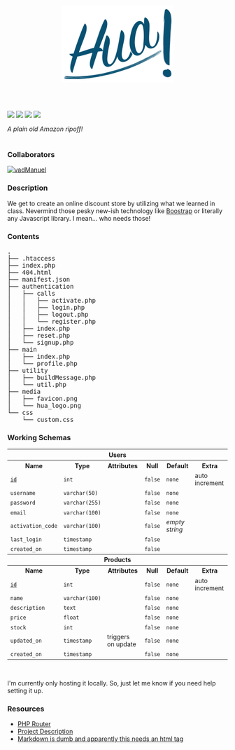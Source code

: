 <p align="center">
    <img src="media/hua_logo.png" alt="Hua!" width="256px" />
</p>
<br/><br/>


![](https://img.shields.io/static/v1?label=PHP&message=7.3.11&color=a6050d)
![](https://img.shields.io/static/v1?label=phpMyAdmin&message=7.3.11&color=orange)
![](https://img.shields.io/static/v1?label=Apache%20(Unix)&message=2.4.41&color=387f78)
![](https://img.shields.io/static/v1?label=MySQL&message=8.0.19&color=blue)

*A plain old Amazon ripoff!*
<br><br>

### Collaborators
<p>
<a href="https://www.github.com/vadManuel"><img src="https://avatars2.githubusercontent.com/u/7086685?s=400&u=a654bb2b5e4749953357409ed095979211e2daa6&v=4" alt="vadManuel" width="50px" /></a>
<!-- <a href="https://www.github.com/JarvisEQ"><img src="https://avatars0.githubusercontent.com/u/17726904?s=400&u=9acf9b67a85624cacf86f162e97f9ade3c82be34&v=4" alt="JarvisEQ" width="50px" /></a> -->
</p>

### Description
We get to create an online discount store by utilizing what we learned in class. Nevermind those pesky new-ish technology like [Boostrap](https://getbootstrap.com) or literally any Javascript library. I mean... who needs those! 

### Contents
<pre>
.
├── .htaccess
├── index.php
├── 404.html
├── manifest.json
├── authentication
│   ├── calls
│   │   ├── activate.php
│   │   ├── login.php
│   │   ├── logout.php
│   │   └── register.php
│   ├── index.php
│   ├── reset.php
│   └── signup.php
├── main
│   ├── index.php
│   └── profile.php
├── utility
│   ├── buildMessage.php
│   └── util.php
├── media
│   ├── favicon.png
│   └── hua_logo.png
└── css
    └── custom.css
</pre>

### Working Schemas
<!-- All this just so I could underline the primary key -->
<table>
<tr>
  <th colspan="6">Users</th>
</tr>
<tr>
  <th>Name</th><th>Type</th><th>Attributes</th>
  <th>Null</th><th>Default</th><th>Extra</th>
</tr>
<tr>
  <td><ins><code>id</code></ins></td>
  <td><code>int</code></td>
  <td></td>
  <td><code>false</code></td>
  <td><code>none</code></td>
  <td>auto increment</td>
</tr>
<tr>
  <td><code>username</code></td>
  <td><code>varchar(50)</code></td>
  <td></td>
  <td><code>false</code></td>
  <td><code>none</code></td>
  <td></td>
</tr>
<tr>
  <td><code>password</code></td>
  <td><code>varchar(255)</code></td>
  <td></td>
  <td><code>false</code></td>
  <td><code>none</code></td>
  <td></td>
</tr>
<tr>
  <td><code>email</code></td>
  <td><code>varchar(100)</code></td>
  <td></td>
  <td><code>false</code></td>
  <td><code>none</code></td>
  <td></td>
</tr>
<tr>
  <td><code>activation_code</code></td>
  <td><code>varchar(100)</code></td>
  <td></td>
  <td><code>false</code></td>
  <td><i>empty string</i></td>
  <td></td>
</tr>
<tr>
  <td><code>last_login</code></td>
  <td><code>timestamp</code></td>
  <td></td>
  <td><code>false</code></td>
  <td></td>
  <td></td>
</tr>
<tr>
  <td><code>created_on</code></td>
  <td><code>timestamp</code></td>
  <td></td>
  <td><code>false</code></td>
  <td></td>
  <td></td>
</tr>
<tr>
  <th colspan="6">Products</th>
</tr>
<tr>
  <th>Name</th><th>Type</th><th>Attributes</th>
  <th>Null</th><th>Default</th><th>Extra</th>
</tr>
<tr>
  <td><ins><code>id</code></ins></td>
  <td><code>int</code></td>
  <td></td>
  <td><code>false</code></td>
  <td><code>none</code></td>
  <td>auto increment</td>
</tr>
<tr>
  <td><code>name</code></td>
  <td><code>varchar(100)</code></td>
  <td></td>
  <td><code>false</code></td>
  <td><code>none</code></td>
  <td></td>
</tr>
<tr>
  <td><code>description</code></td>
  <td><code>text</code></td>
  <td></td>
  <td><code>false</code></td>
  <td><code>none</code></td>
  <td></td>
</tr>
<tr>
  <td><code>price</code></td>
  <td><code>float</code></td>
  <td></td>
  <td><code>false</code></td>
  <td><code>none</code></td>
  <td></td>
</tr>
<tr>
  <td><code>stock</code></td>
  <td><code>int</code></td>
  <td></td>
  <td><code>false</code></td>
  <td><code>none</code></td>
  <td></td>
</tr>
<tr>
  <td><code>updated_on</code></td>
  <td><code>timestamp</code></td>
  <td>triggers on update</td>
  <td><code>false</code></td>
  <td><code>none</code></td>
  <td></td>
</tr>
<tr>
  <td><code>created_on</code></td>
  <td><code>timestamp</code></td>
  <td></td>
  <td><code>false</code></td>
  <td><code>none</code></td>
  <td></td>
</tr>
</table>

<br>

I'm currently only hosting it locally. So, just let me know if you need help setting it up.


### Resources
- [PHP Router](https://www.taniarascia.com/the-simplest-php-router/)
- [Project Description](http://www.cs.ucf.edu/~kienhua/classes/COP4710/Projects/ProjDescription.pdf)
- [Markdown is dumb and apparently <ins>this</ins> needs an html tag](https://github.com/jch/html-pipeline/blob/master/lib/html/pipeline/sanitization_filter.rb)

